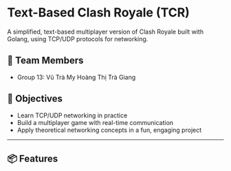 # Text-Based Clash Royale (TCR)

A simplified, text-based multiplayer version of Clash Royale built with Golang, using TCP/UDP protocols for networking.

## 👥 Team Members
- Group 13:
    Vũ Trà My
    Hoàng Thị Trà Giang

## 🎯 Objectives
- Learn TCP/UDP networking in practice
- Build a multiplayer game with real-time communication
- Apply theoretical networking concepts in a fun, engaging project

---

## 📦 Features
